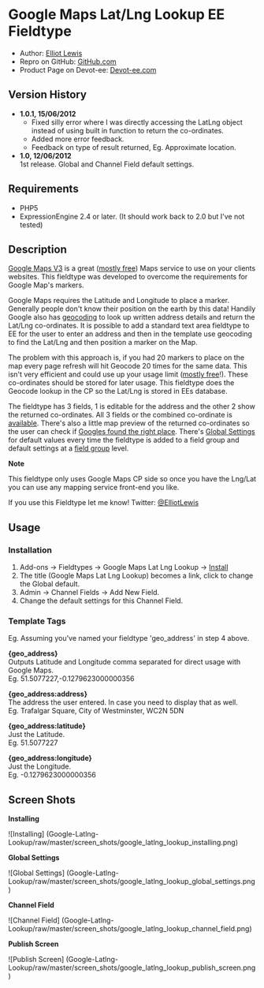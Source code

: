Google Maps Lat/Lng Lookup EE Fieldtype
=======================================

 * Author:					[Elliot Lewis](http://notwothesame.com)
 * Repro on GitHub:			[GitHub.com](https://github.com/elliotlewis/Google-Latlng-Lookup)
 * Product Page on Devot-ee:	[Devot-ee.com](http://devot-ee.com/add-ons/google-latlng-lookup)


Version History
---------------

 * __1.0.1, 15/06/2012__  
   - Fixed silly error where I was directly accessing the LatLng object instead of using built in function to return the co-ordinates.
   - Added more error feedback.
   - Feedback on type of result returned, Eg. Approximate location. 
* __1.0, 12/06/2012__  
    1st release. Global and Channel Field default settings.


Requirements
------------

 * PHP5
 * ExpressionEngine 2.4 or later. (It should work back to 2.0 but I've not tested)


Description
-----------

[Google Maps V3] is a great ([mostly free]) Maps service to use on your clients websites. This fieldtype was developed to overcome the requirements for Google Map's markers.

Google Maps requires the Latitude and Longitude to place a marker. Generally people don't know their position on the earth by this data! Handily Google also has [geocoding] to look up written address details and return the Lat/Lng co-ordinates. It is possible to add a standard text area fieldtype to EE for the user to enter an address and then in the template use geocoding to find the Lat/Lng and then position a marker on the Map.

The problem with this approach is, if you had 20 markers to place on the map every page refresh will hit Geocode 20 times for the same data. This isn't very efficient and could use up your usage limit ([mostly free]!). These co-ordinates should be stored for later usage. This fieldtype does the Geocode lookup in the CP so the Lat/Lng is stored in EEs database.

The fieldtype has 3 fields, 1 is editable for the address and the other 2 show the returned co-ordinates. All 3 fields or the combined co-ordinate is [available](#templatetags). There's also a little map preview of the returned co-ordinates so the user can check if [Googles found the right place](#publish_screen). There's [Global Settings](#global_settings) for default values every time the fieldtype is added to a field group and default settings at a [field group](#channel_field) level.

**Note**

This fieldtype only uses Google Maps CP side so once you have the Lng/Lat you can use any mapping service front-end you like.

If you use this Fieldtype let me know! Twitter: [@ElliotLewis](http://www.twitter.com/elliotlewis)


Usage
-----

### Installation ###
1. Add-ons -> Fieldtypes -> Google Maps Lat Lng Lookup -> [Install](#Installing)
2. The title (Google Maps Lat Lng Lookup) becomes a link, click to change the Global default.
3. Admin -> Channel Fields -> Add New Field.
4. Change the default settings for this Channel Field.

### Template Tags ###
Eg. Assuming you've named your fieldtype 'geo_address' in step 4 above.

**{geo_address}**  
Outputs Latitude and Longitude comma separated for direct usage with Google Maps.  
Eg. 51.5077227,-0.1279623000000356

**{geo_address:address}**  
The address the user entered. In case you need to display that as well.  
Eg. Trafalgar Square, City of Westminster, WC2N 5DN

**{geo_address:latitude}**  
Just the Latitude.  
Eg. 51.5077227

**{geo_address:longitude}**  
Just the Longitude.  
Eg. -0.1279623000000356


Screen Shots
------------

<a id="installation">**Installing**</a>

![Installing] (Google-Latlng-Lookup/raw/master/screen_shots/google_latlng_lookup_installing.png)

<a id="global_settings">**Global Settings**</a>

![Global Settings] (Google-Latlng-Lookup/raw/master/screen_shots/google_latlng_lookup_global_settings.png)

<a id="channel_field">**Channel Field**</a>

![Channel Field] (Google-Latlng-Lookup/raw/master/screen_shots/google_latlng_lookup_channel_field.png)

<a id="publish_screen">**Publish Screen**</a>

![Publish Screen] (Google-Latlng-Lookup/raw/master/screen_shots/google_latlng_lookup_publish_screen.png)


[Google Maps V3]: (https://developers.google.com/maps/documentation/javascript/)
[mostly free]: (https://developers.google.com/maps/documentation/javascript/usage#usage_limits)
[geocoding]: (https://developers.google.com/maps/documentation/javascript/geocoding)